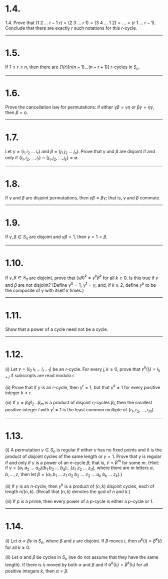 
# 1.4. 
 1.4. Prove that $(1 \ 2 \ \dots \ r - 1 \ r) = (2 \ 3 \ \dots \ r \ 1) = (3 \ 4 \ \dots \ 1 \ 2) = \dots = (r \ 1 \ \dots \ r - 1)$. Conclude that there are exactly $r$ such notations for this $r$-cycle.


---

# 1.5.
 If $1 \le r \le n$, then there are $(1/r) [n(n - 1) \dots (n - r + 1)]$ $r$-cycles in $S_n$.


---

# 1.6.
 Prove the cancellation law for permutations: if either $\gamma \beta = \gamma \eta$ or $\beta \gamma = \eta \gamma$, then $\beta = \eta$.

---

# 1.7.
 Let $\gamma = (i_1 \ i_2 \ \dots \ i_r)$ and $\beta = (j_1 \ j_2 \ \dots \ j_s)$. Prove that $\gamma$ and $\beta$ are disjoint if and only if $\{i_1, i_2, \dots, i_r\} \cap \{j_1, j_2, \dots, j_s\} = \emptyset$.


---

# 1.8.
 If $\gamma$ and $\beta$ are disjoint permutations, then $\gamma\beta = \beta\gamma$; that is, $\gamma$ and $\beta$ commute.


---

# 1.9.
 If $\gamma, \beta \in S_n$ are disjoint and $\gamma\beta = 1$, then $\gamma = 1 = \beta$.


---

# 1.10.
 If $\gamma, \beta \in S_n$ are disjoint, prove that $(\gamma\beta)^k = \gamma^k \beta^k$ for all $k \ge 0$. Is this true if $\gamma$ and $\beta$ are not disjoint? (Define $\gamma^0 = 1$, $\gamma^1 = \gamma$, and, if $k \ge 2$, define $\gamma^k$ to be the composite of $\gamma$ with itself $k$ times.)


---
# 1.11.
 Show that a power of a cycle need not be a cycle.
 
 
 ---
 
# 1.12.
(i) Let $\gamma = (i_0 \ i_1 \ \dots \ i_{r-1})$ be an $r$-cycle. For every $j, k \ge 0$, prove that $\gamma^k(i_j) = i_{k+j}$ if subscripts are read modulo $r$.

(ii) Prove that if $\gamma$ is an $r$-cycle, then $\gamma^r = 1$, but that $\gamma^k \ne 1$ for every positive integer $k < r$.

(iii) If $\gamma = \beta_1 \beta_2 \dots \beta_m$ is a product of disjoint $r_i$-cycles $\beta_i$, then the smallest positive integer $l$ with $\gamma^l = 1$ is the least common multiple of $\{r_1, r_2, \dots, r_m\}$.


---


# 1.13.
 (i) A permutation $\gamma \in S_n$ is regular if either $\gamma$ has no fixed points and it is the product of disjoint cycles of the same length or $\gamma = 1$. Prove that $\gamma$ is regular if and only if $\gamma$ is a power of an $n$-cycle $\beta$; that is, $\gamma = \beta^m$ for some $m$. (Hint: if $\gamma = (a_1 \ a_2 \ \dots \ a_d)(b_1 \ b_2 \ \dots \ b_d) \dots (z_1 \ z_2 \ \dots \ z_d)$, where there are $m$ letters $a, b, \dots, z$, then let $\beta = (a_1 \ b_1 \ \dots \ z_1 \ a_2 \ b_2 \ \dots \ z_2 \ \dots \ a_k \ b_k \ \dots \ z_k)$.)

 (ii) If $\gamma$ is an $n$-cycle, then $\gamma^k$ is a product of $(n, k)$ disjoint cycles, each of length $n/(n, k)$. (Recall that $(n, k)$ denotes the gcd of $n$ and $k$.)

 (iii) If $p$ is a prime, then every power of a $p$-cycle is either a $p$-cycle or $1$.



---
# 1.14.
 (i) Let $\alpha = \beta \gamma$ in $S_n$, where $\beta$ and $\gamma$ are disjoint. If $\beta$ moves $i$, then $\alpha^k(i) = \beta^k(i)$ for all $k \ge 0$.
 
 (ii) Let $\alpha$ and $\beta$ be cycles in $S_n$ (we do not assume that they have the same length). If there is $i_1$ moved by both $\alpha$ and $\beta$ and if $\alpha^k(i_1) = \beta^k(i_1)$ for all positive integers $k$, then $\alpha = \beta$.